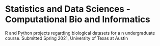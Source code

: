 # Statistics and Data Sciences - Computational Bio and Informatics
R and Python projects regarding biological datasets for a n undergraduate course.
Submitted Spring 2021, University of Texas at Austin
